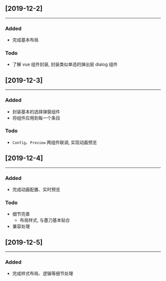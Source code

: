 ## [2019-12-2]

------

### Added

- 完成基本布局

### Todo

- 了解 vue 组件封装, 封装类似单选的弹出层 dialog 组件

## [2019-12-3]

------

### Added

- 封装基本的选择弹窗组件
- 将组件应用到每一个条目

### Todo

- `Config`、`Preview` 两组件联调, 实现动画预览

## [2019-12-4]

------

### Added

- 完成动画配置、实时预览

### Todo

- 细节完善
  - 布局样式, 与墨刀基本贴合
- 兼容处理

## [2019-12-5]

------

### Added

- 完成样式布局、逻辑等细节处理